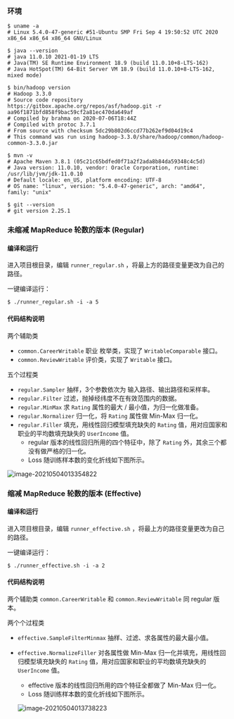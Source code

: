 ### 环境

```shell
$ uname -a
# Linux 5.4.0-47-generic #51-Ubuntu SMP Fri Sep 4 19:50:52 UTC 2020 x86_64 x86_64 x86_64 GNU/Linux

$ java --version
# java 11.0.10 2021-01-19 LTS
# Java(TM) SE Runtime Environment 18.9 (build 11.0.10+8-LTS-162)
# Java HotSpot(TM) 64-Bit Server VM 18.9 (build 11.0.10+8-LTS-162, mixed mode)

$ bin/hadoop version
# Hadoop 3.3.0
# Source code repository https://gitbox.apache.org/repos/asf/hadoop.git -r aa96f1871bfd858f9bac59cf2a81ec470da649af
# Compiled by brahma on 2020-07-06T18:44Z
# Compiled with protoc 3.7.1
# From source with checksum 5dc29b802d6ccd77b262ef9d04d19c4
# This command was run using hadoop-3.3.0/share/hadoop/common/hadoop-common-3.3.0.jar

$ mvn -v        
# Apache Maven 3.8.1 (05c21c65bdfed0f71a2f2ada8b84da59348c4c5d)
# Java version: 11.0.10, vendor: Oracle Corporation, runtime: /usr/lib/jvm/jdk-11.0.10
# Default locale: en_US, platform encoding: UTF-8
# OS name: "linux", version: "5.4.0-47-generic", arch: "amd64", family: "unix"

$ git --version
# git version 2.25.1
```

### 未缩减 MapReduce 轮数的版本 (Regular)

#### 编译和运行

进入项目根目录，编辑 `runner_regular.sh` ，将最上方的路径变量更改为自己的路径。

一键编译运行：

```shell
$ ./runner_regular.sh -i -a 5
```

#### 代码结构说明
两个辅助类

- `common.CareerWritable` 职业 枚举类，实现了 `WritableComparable` 接口。
- `common.ReviewWritable` 评价类，实现了 `Writable` 接口。

五个过程类

- `regular.Sampler` 抽样，3个参数依次为 输入路径、输出路径和采样率。
- `regular.Filter` 过滤，抛掉经纬度不在有效范围内的数据。
- `regular.MinMax` 求 `Rating` 属性的最大 / 最小值，为归一化做准备。
- `regular.Normalizer` 归一化，将 `Rating` 属性做 Min-Max 归一化。
- `regular.Filler` 填充，用线性回归模型填充缺失的 `Rating` 值，用对应国家和职业的平均数填充缺失的 `UserIncome` 值。
  - regular 版本的线性回归所用的四个特征中，除了 `Rating` 外，其余三个都没有做严格的归一化。
  - Loss 随训练样本数的变化折线如下图所示。

![image-20210504013354822](https://i.loli.net/2021/05/04/haTk469H8X7tr5V.png)

### 缩减 MapReduce 轮数的版本 (Effective)

#### 编译和运行

进入项目根目录，编辑 `runner_effective.sh` ，将最上方的路径变量更改为自己的路径。

一键编译运行：

```shell
$ ./runner_effective.sh -i -a 2
```

#### 代码结构说明

两个辅助类 `common.CareerWritable` 和 `common.ReviewWritable` 同 regular 版本。

两个个过程类

- `effective.SampleFilterMinmax` 抽样、过滤、求各属性的最大最小值。

- `effective.NormalizeFiller` 对各属性做 Min-Max 归一化并填充，用线性回归模型填充缺失的 `Rating` 值，用对应国家和职业的平均数填充缺失的 `UserIncome` 值。

  - effective 版本的线性回归所用的四个特征全都做了 Min-Max 归一化。
  - Loss 随训练样本数的变化折线如下图所示。

  ![image-20210504013738223](https://i.loli.net/2021/05/04/6jheycXPfLDVud4.png)

